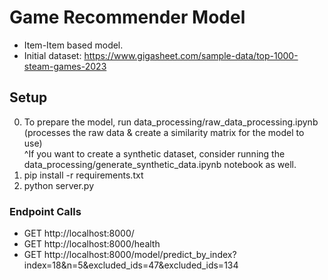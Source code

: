 # Game Recommender Model
- Item-Item based model. 
- Initial dataset: https://www.gigasheet.com/sample-data/top-1000-steam-games-2023

## Setup
0. To prepare the model, run data_processing/raw_data_processing.ipynb (processes the raw data & create a similarity matrix for the model to use)
<br> ^If you want to create a synthetic dataset, consider running the data_processing/generate_synthetic_data.ipynb notebook as well.
1. pip install -r requirements.txt
2. python server.py 


### Endpoint Calls
- GET http://localhost:8000/
- GET http://localhost:8000/health
- GET http://localhost:8000/model/predict_by_index?index=18&n=5&excluded_ids=47&excluded_ids=134

